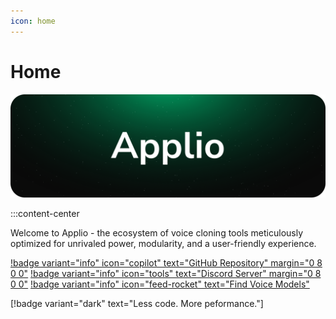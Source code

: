 ```yaml
---
icon: home
---
```


# Home

![Applio Banner](assets/Applio-Banner.png)

:::content-center

Welcome to Applio - the ecosystem of voice cloning tools meticulously optimized for unrivaled power, modularity, and a user-friendly experience.

[!badge variant="info" icon="copilot" text="GitHub Repository" margin="0 8 0 0"](https://github.com/IAHispano/Applio)
[!badge variant="info" icon="tools" text="Discord Server" margin="0 8 0 0"](https://discord.com/invite/iahispano)
[!badge variant="info" icon="feed-rocket" text="Find Voice Models"](/Voice-Models/Voice-Models.md)

[!badge variant="dark" text="Less code. More peformance."]
